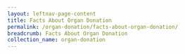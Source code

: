 ```yaml
---
layout: leftnav-page-content
title: Facts About Organ Donation
permalink: /organ-donation/facts-about-organ-donation/
breadcrumb: Facts About Organ Donation
collection_name: organ-donation
---
```

